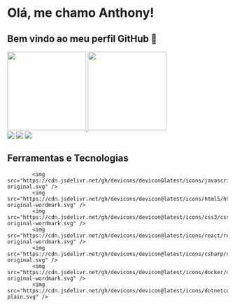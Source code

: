 # Olá, me chamo Anthony! 
## Bem vindo ao meu perfil GitHub 👋

<div>
<a href="https://github.com/anthonyccosta">
<img loading="lazy" height="180em" src="https://github-readme-stats.vercel.app/api/top-langs/?username=anthonyccosta&layout=compact&langs_count=7&theme=dracula"/>
<img loading="lazy" height="180em" src="https://github-readme-stats.vercel.app/api?username=anthonyccosta-aqui&show_icons=true&theme=dracula&include_all_commits=true&count_private=true"/>
</div>   
            
<div>
<a href="https://instagram.com/anthony.ccosta" target="_blank"><img loading="lazy" src="https://img.shields.io/badge/-Instagram-%23E4405F?style=for-the-badge&logo=instagram&logoColor=white" target="_blank"></a>
<a href = "mailto:contato@ccosta.anthony@gmail.com"><img loading="lazy" src="https://img.shields.io/badge/Gmail-D14836?style=for-the-badge&logo=gmail&logoColor=white" target="_blank"></a>
<a href="https://www.linkedin.com/in/anthonyccosta" target="_blank"><img loading="lazy" src="https://img.shields.io/badge/-LinkedIn-%230077B5?style=for-the-badge&logo=linkedin&logoColor=white" target="_blank"></a>   
</div>

## Ferramentas e Tecnologias

            <img src="https://cdn.jsdelivr.net/gh/devicons/devicon@latest/icons/javascript/javascript-original.svg" />          
            <img src="https://cdn.jsdelivr.net/gh/devicons/devicon@latest/icons/html5/html5-original-wordmark.svg" />          
            <img src="https://cdn.jsdelivr.net/gh/devicons/devicon@latest/icons/css3/css3-original-wordmark.svg" />          
            <img src="https://cdn.jsdelivr.net/gh/devicons/devicon@latest/icons/react/react-original-wordmark.svg" />          
            <img src="https://cdn.jsdelivr.net/gh/devicons/devicon@latest/icons/csharp/csharp-original.svg" />            
            <img src="https://cdn.jsdelivr.net/gh/devicons/devicon@latest/icons/docker/docker-original-wordmark.svg" />          
            <img src="https://cdn.jsdelivr.net/gh/devicons/devicon@latest/icons/dotnetcore/dotnetcore-plain.svg" />
